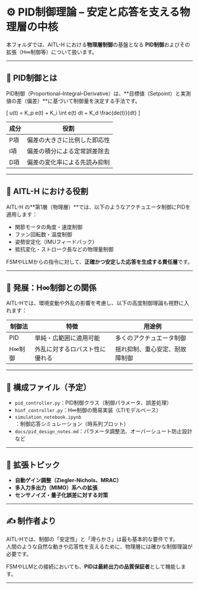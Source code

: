 # ⚙️ PID制御理論 – 安定と応答を支える物理層の中核

本フォルダでは、AITL-H における**物理層制御**の基盤となる **PID制御**およびその拡張（H∞制御等）について扱います。

---

## 🧠 PID制御とは

PID制御（Proportional–Integral–Derivative）は、**目標値（Setpoint）と実測値の差（偏差）**に基づいて制御量を決定する手法です。

\[
u(t) = K_p e(t) + K_i \int e(t) dt + K_d \frac{de(t)}{dt}
\]

| 成分   | 役割                           |
|--------|--------------------------------|
| P項    | 偏差の大きさに比例した即応性   |
| I項    | 偏差の積分による定常誤差除去   |
| D項    | 偏差の変化率による先読み抑制   |

---

## 📍 AITL-H における役割

AITL-H の**第1層（物理層）**では、以下のようなアクチュエータ制御にPIDを適用します：

- 関節モータの角度・速度制御
- ファン回転数・温度制御
- 姿勢安定化（IMUフィードバック）
- 抵抗変化・ストローク長などの物理量制御

FSMやLLMからの指令に対して、**正確かつ安定した応答を生成する責任層**です。

---

## 🔧 発展：H∞制御との関係

AITL-Hでは、環境変動や外乱の影響を考慮し、以下の高度制御理論も視野に入れます：

| 制御法 | 特徴                                     | 用途例                        |
|--------|------------------------------------------|-------------------------------|
| PID    | 単純・広範囲に適用可能                   | 多くのアクチュエータ制御     |
| H∞制御 | 外乱に対するロバスト性に優れる           | 揺れ抑制、重心安定、耐故障制御 |

---

## 📂 構成ファイル（予定）

- `pid_controller.py`：PID制御クラス（制御パラメータ、誤差処理）
- `hinf_controller.py`：H∞制御の簡易実装（LTIモデルベース）
- `simulation_notebook.ipynb`：制御応答シミュレーション（時系列プロット）
- `docs/pid_design_notes.md`：パラメータ調整法、オーバーシュート防止設計など

---

## 🚀 拡張トピック

- **自動ゲイン調整（Ziegler-Nichols、MRAC）**
- **多入力多出力（MIMO）系への拡張**
- **センサノイズ・量子化誤差に対する対策**

---

## ✍️ 制作者より

AITL-Hでは、制御の「安定性」と「滑らかさ」は最も基本的な要件です。  
人間のような自然な動きや応答性を支えるために、物理層には確かな制御理論が必要です。

FSMやLLMとの接続においても、**PIDは最終出力の品質保証者**として機能します。

---
